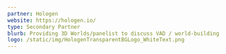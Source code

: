 ```yaml
---
partner: Hologen
website: https://hologen.io/
type: Secondary Partner
blurb: Providing 3D Worlds/panelist to discuss VAD / world-building
logo: /static/img/HologenTransparentBGLogo_WhiteText.png
---
```

